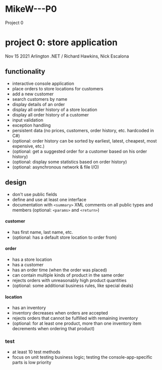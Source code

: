 # MikeW---P0
Project 0
# project 0: store application
Nov 15 2021 Arlington .NET / Richard Hawkins, Nick Escalona

## functionality
* interactive console application
* place orders to store locations for customers
* add a new customer
* search customers by name
* display details of an order
* display all order history of a store location
* display all order history of a customer
* input validation
* exception handling
* persistent data (no prices, customers, order history, etc. hardcoded in C#)
* (optional: order history can be sorted by earliest, latest, cheapest, most expensive, etc.)
* (optional: get a suggested order for a customer based on his order history)
* (optional: display some statistics based on order history)
* (optional: asynchronous network & file I/O)

## design
* don't use public fields
* define and use at least one interface
* documentation with `<summary>` XML comments on all public types and members (optional: `<params>` and `<return>`)

#### customer
* has first name, last name, etc.
* (optional: has a default store location to order from)

#### order
* has a store location
* has a customer
* has an order time (when the order was placed)
* can contain multiple kinds of product in the same order
* rejects orders with unreasonably high product quantities
* (optional: some additional business rules, like special deals)

#### location
* has an inventory
* inventory decreases when orders are accepted
* rejects orders that cannot be fulfilled with remaining inventory
* (optional: for at least one product, more than one inventory item decrements when ordering that product)

### test
* at least 10 test methods
* focus on unit testing business logic; testing the console-app-specific parts is low priority
